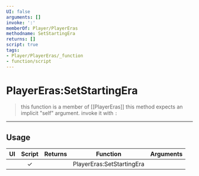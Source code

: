```yaml
---
UI: false
arguments: []
invoke: ':'
memberOf: Player/PlayerEras
methodname: SetStartingEra
returns: []
script: true
tags:
- Player/PlayerEras/_function
- function/script
---
```

# PlayerEras:SetStartingEra
> this function is a member of [[PlayerEras]]
> this method expects an implicit "self" argument. invoke it with `:`
-----
## Usage
|  UI | Script | Returns | Function | Arguments |
|:---:|:------:|-------:|:--------:|:---------|
| |✓||PlayerEras:SetStartingEra||
